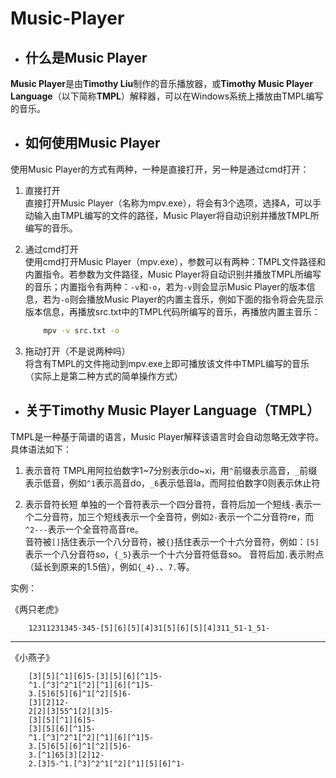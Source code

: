 # Music-Player

+ ## 什么是Music Player

**Music Player**是由**Timothy Liu**制作的音乐播放器，或**Timothy Music Player Language**（以下简称**TMPL**）解释器，可以在Windows系统上播放由TMPL编写的音乐。  

+ ## 如何使用Music Player  

使用Music Player的方式有两种，一种是直接打开，另一种是通过cmd打开：

1. 直接打开  
   直接打开Music Player（名称为mpv.exe），将会有3个选项，选择A，可以手动输入由TMPL编写的文件的路径，Music Player将自动识别并播放TMPL所编写的音乐。  

2. 通过cmd打开  
   使用cmd打开Music Player（mpv.exe），参数可以有两种：TMPL文件路径和内置指令。若参数为文件路径，Music Player将自动识别并播放TMPL所编写的音乐；内置指令有两种：`-v`和`-o`，若为`-v`则会显示Music Player的版本信息，若为`-o`则会播放Music Player的内置主音乐，例如下面的指令将会先显示版本信息，再播放src.txt中的TMPL代码所编写的音乐，再播放内置主音乐：  

    ```cmd
        mpv -v src.txt -o
    ```

3. 拖动打开（不是说两种吗）  
   将含有TMPL的文件拖动到mpv.exe上即可播放该文件中TMPL编写的音乐（实际上是第二种方式的简单操作方式）

+ ## 关于Timothy Music Player Language（TMPL）  

TMPL是一种基于简谱的语言，Music Player解释该语言时会自动忽略无效字符。具体语法如下：  

1. 表示音符
   TMPL用阿拉伯数字1\~7分别表示do\~xi，用`^`前缀表示高音，`_`前缀表示低音，例如`^1`表示高音do，`_6`表示低音la，而阿拉伯数字0则表示休止符  

2. 表示音符长短
   单独的一个音符表示一个四分音符，音符后加一个短线`-`表示一个二分音符，加三个短线表示一个全音符，例如`2-`表示一个二分音符re，而`^2---`表示一个全音符高音re。  
   音符被`[]`括住表示一个八分音符，被`{}`括住表示一个十六分音符，例如：`[5]`表示一个八分音符so，`{_5}`表示一个十六分音符低音so。
   音符后加`.`表示附点（延长到原来的1.5倍），例如`{_4}.`、`7.`等。  

实例：  

《两只老虎》  

```TMPL
    12311231345-345-[5][6][5][4]31[5][6][5][4]311_51-1_51-
```  

---

《小燕子》  

```TMPL
    [3][5][^1][6]5-[3][5][6][^1]5-
    ^1.[^3]^2^1[^2][^1][6][^1]5-
    3.[5]6[5][6]^1[^2][5]6-
    [3][2]12-
    2[2][3]55^1[2][3]5-
    [3][5][^1][6]5-
    [3][5][6][^1]5-
    ^1.[^3]^2^1[^2][^1][6][^1]5-
    3.[5]6[5][6]^1[^2][5]6-
    3.[^1]65[3][2]12-
    2.[3]5-^1.[^3]^2^1[^2][^1][5][6]^1-
```

